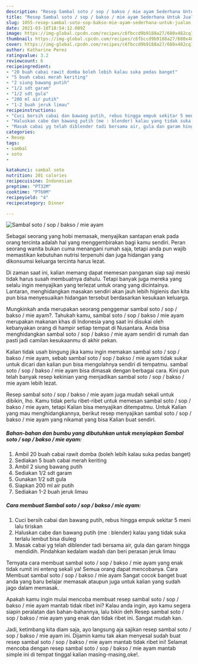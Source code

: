 ```yaml
---
description: "Resep Sambal soto / sop / bakso / mie ayam Sederhana Untuk Jualan"
title: "Resep Sambal soto / sop / bakso / mie ayam Sederhana Untuk Jualan"
slug: 1055-resep-sambal-soto-sop-bakso-mie-ayam-sederhana-untuk-jualan
date: 2021-03-18T18:54:12.609Z
image: https://img-global.cpcdn.com/recipes/c6fbccd9b9188a27/680x482cq70/sambal-soto-sop-bakso-mie-ayam-foto-resep-utama.jpg
thumbnail: https://img-global.cpcdn.com/recipes/c6fbccd9b9188a27/680x482cq70/sambal-soto-sop-bakso-mie-ayam-foto-resep-utama.jpg
cover: https://img-global.cpcdn.com/recipes/c6fbccd9b9188a27/680x482cq70/sambal-soto-sop-bakso-mie-ayam-foto-resep-utama.jpg
author: Katharine Perez
ratingvalue: 3.2
reviewcount: 6
recipeingredient:
- "20 buah cabai rawit domba boleh lebih kalau suka pedas banget"
- "5 buah cabai merah keriting"
- "2 siung bawang putih"
- "1/2 sdt garam"
- "1/2 sdt gula"
- "200 ml air putih"
- "1-2 buah jeruk limau"
recipeinstructions:
- "Cuci bersih cabai dan bawang putih, rebus hingga empuk sekitar 5 meni lalu tiriskan"
- "Haluskan cabe dan bawang putih (me : blender) kalau yang tidak suka terlalu lembut bisa diuleg"
- "Masak cabai yg telah diblender tadi bersama air, gula dan garam hingga mendidih. Pindahkan kedalam wadah dan beri perasan jeruk limau"
categories:
- Resep
tags:
- sambal
- soto
- 

katakunci: sambal soto  
nutrition: 201 calories
recipecuisine: Indonesian
preptime: "PT32M"
cooktime: "PT60M"
recipeyield: "4"
recipecategory: Dinner

---
```



![Sambal soto / sop / bakso / mie ayam](https://img-global.cpcdn.com/recipes/c6fbccd9b9188a27/680x482cq70/sambal-soto-sop-bakso-mie-ayam-foto-resep-utama.jpg)

Sebagai seorang yang hobi memasak, menyajikan santapan enak pada orang tercinta adalah hal yang menggembirakan bagi kamu sendiri. Peran seorang  wanita bukan cuma menangani rumah saja, tetapi anda pun wajib memastikan kebutuhan nutrisi terpenuhi dan juga hidangan yang dikonsumsi keluarga tercinta harus lezat.

Di zaman  saat ini, kalian memang dapat memesan panganan siap saji meski tidak harus susah membuatnya dahulu. Tetapi banyak juga mereka yang selalu ingin menyajikan yang terlezat untuk orang yang dicintainya. Lantaran, menghidangkan masakan sendiri akan jauh lebih higienis dan kita pun bisa menyesuaikan hidangan tersebut berdasarkan kesukaan keluarga. 



Mungkinkah anda merupakan seorang penggemar sambal soto / sop / bakso / mie ayam?. Tahukah kamu, sambal soto / sop / bakso / mie ayam merupakan makanan khas di Indonesia yang saat ini disukai oleh kebanyakan orang di hampir setiap tempat di Nusantara. Anda bisa menghidangkan sambal soto / sop / bakso / mie ayam sendiri di rumah dan pasti jadi camilan kesukaanmu di akhir pekan.

Kalian tidak usah bingung jika kamu ingin memakan sambal soto / sop / bakso / mie ayam, sebab sambal soto / sop / bakso / mie ayam tidak sukar untuk dicari dan kalian pun bisa mengolahnya sendiri di tempatmu. sambal soto / sop / bakso / mie ayam bisa dimasak dengan berbagai cara. Kini pun telah banyak resep kekinian yang menjadikan sambal soto / sop / bakso / mie ayam lebih lezat.

Resep sambal soto / sop / bakso / mie ayam juga mudah sekali untuk dibikin, lho. Kamu tidak perlu ribet-ribet untuk memesan sambal soto / sop / bakso / mie ayam, tetapi Kalian bisa menyajikan ditempatmu. Untuk Kalian yang mau menghidangkannya, berikut resep menyajikan sambal soto / sop / bakso / mie ayam yang nikamat yang bisa Kalian buat sendiri.

<!--inarticleads1-->

##### Bahan-bahan dan bumbu yang dibutuhkan untuk menyiapkan Sambal soto / sop / bakso / mie ayam:

1. Ambil 20 buah cabai rawit domba (boleh lebih kalau suka pedas banget)
1. Sediakan 5 buah cabai merah keriting
1. Ambil 2 siung bawang putih
1. Sediakan 1/2 sdt garam
1. Gunakan 1/2 sdt gula
1. Siapkan 200 ml air putih
1. Sediakan 1-2 buah jeruk limau




<!--inarticleads2-->

##### Cara membuat Sambal soto / sop / bakso / mie ayam:

1. Cuci bersih cabai dan bawang putih, rebus hingga empuk sekitar 5 meni lalu tiriskan
1. Haluskan cabe dan bawang putih (me : blender) kalau yang tidak suka terlalu lembut bisa diuleg
1. Masak cabai yg telah diblender tadi bersama air, gula dan garam hingga mendidih. Pindahkan kedalam wadah dan beri perasan jeruk limau




Ternyata cara membuat sambal soto / sop / bakso / mie ayam yang enak tidak rumit ini enteng sekali ya! Semua orang dapat mencobanya. Cara Membuat sambal soto / sop / bakso / mie ayam Sangat cocok banget buat anda yang baru belajar memasak ataupun juga untuk kalian yang sudah jago dalam memasak.

Apakah kamu ingin mulai mencoba membuat resep sambal soto / sop / bakso / mie ayam mantab tidak ribet ini? Kalau anda ingin, ayo kamu segera siapin peralatan dan bahan-bahannya, lalu bikin deh Resep sambal soto / sop / bakso / mie ayam yang enak dan tidak ribet ini. Sangat mudah kan. 

Jadi, ketimbang kita diam saja, ayo langsung aja sajikan resep sambal soto / sop / bakso / mie ayam ini. Dijamin kamu tak akan menyesal sudah buat resep sambal soto / sop / bakso / mie ayam mantab tidak ribet ini! Selamat mencoba dengan resep sambal soto / sop / bakso / mie ayam mantab simple ini di tempat tinggal kalian masing-masing,oke!.

